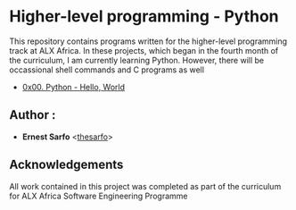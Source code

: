 # Higher-level programming - Python

This repository contains programs written for the higher-level programming
track at ALX Africa. In these projects, which began in the fourth month
of the curriculum, I am currently learning Python. However, there will be
occassional shell commands and C programs as well

*  [0x00. Python - Hello, World](https://github.com/thesarfo/alx-higher_level_programming/0x00-python-hello_world)

## Author :

* **Ernest Sarfo** <[thesarfo](https://github.com/thesarfo)>

## Acknowledgements

All work contained in this project was completed as part of the curriculum for ALX Africa Software Engineering Programme
